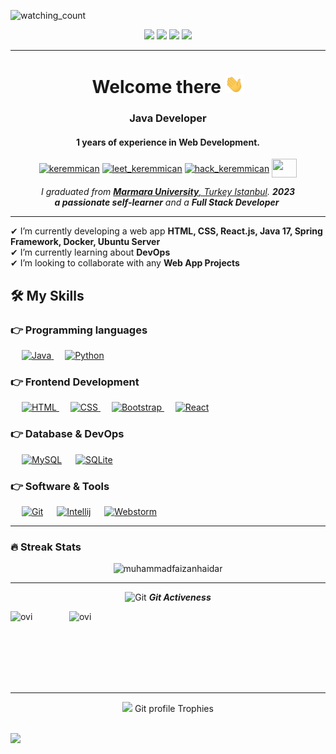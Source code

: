 <p align="left"> 
<img src="https://komarev.com/ghpvc/?username=keremmican&color=brightgreen" alt="watching_count" />
 </p>
 <p align="center">
<img src="https://img.shields.io/badge/Age-22-blue" />
  <img src="https://img.shields.io/badge/Focus-Web-brightgreen" />
  <img src="https://img.shields.io/badge/Lives-Turkey-success" />
  <img src="https://img.shields.io/badge/Languages-English%20%26%20Turkish-brightgreen" />
</p>
<hr>
  <h1 align="center">Welcome there <img src="https://raw.githubusercontent.com/ABSphreak/ABSphreak/master/gifs/Hi.gif" width="30px"> </h1>
<h3 align="center"> Java Developer </h3>
<h4 align="center">1 years of experience in Web Development.</h4>
<p align="center">
<a href="https://www.linkedin.com/in/keremmican" target="blank"><img align="center" src="https://www.vectorlogo.zone/logos/linkedin/linkedin-icon.svg" alt="keremmican" height="30" width="40" /></a>
<a href="https://leetcode.com/keremmican" target="blank"><img align="center" src="https://cdn.iconscout.com/icon/free/png-512/leetcode-3521542-2944960.png?f=avif&w=256" alt="leet_keremmican" height="30" width="40" /></a>
<a href="https://www.hackerrank.com/keremmican" target="blank"><img align="center" src="https://cdn.worldvectorlogo.com/logos/hackerrank.svg" alt="hack_keremmican" height="30" width="40" /></a>  
 <a href = "mailto: keremmican@gmail.com"><img align="center" src="https://seeklogo.com/images/G/gmail-new-2020-logo-32DBE11BB4-seeklogo.com.png" height="30" width="40" /></a>
</p>

<p align="center">
  <em>
    I graduated from <a href="https://www.marmara.edu.tr/en"> <b>Marmara University</b>, Turkey Istanbul</a>. <b>2023</b> <br>
    <b>a passionate self-learner</b> and a <b>Full Stack Developer</b>&nbsp;
  </em>
</p>

<hr>

✔ I’m currently developing a web app **HTML, CSS, React.js, Java 17, Spring Framework, Docker, Ubuntu Server**<br>
✔ I’m currently learning about **DevOps**<br>
✔ I’m looking to collaborate with any **Web App Projects**
<br>

## 🛠️ My Skills

### 👉 Programming languages

<p align="left"> 
  &emsp;
  <a href="https://dev.java" target="_blank"> 
     <img alt="Java" src="https://www.vectorlogo.zone/logos/java/java-horizontal.svg">
   </a>
  &emsp;
  <a href="https://www.python.org">
    <img alt="Python" src="https://www.vectorlogo.zone/logos/python/python-horizontal.svg"/>
  </a>
</p>

### 👉 Frontend Development
<p align="left"> 
  &emsp; 
  <a href="https://www.w3.org/html/" target="_blank"> 
   <img alt="HTML" src="https://img.shields.io/badge/HTML5%20-%23E34F26.svg?logo=html5&logoColor=white">
  </a>   
  &emsp;
  <a href="https://www.w3schools.com/css/" target="_blank">
    <img alt="CSS" src="https://img.shields.io/badge/CSS%20-%231572B6.svg?logo=css3&logoColor=white">
  </a> 
   &emsp;
  <a href="https://getbootstrap.com" target="_blank"> 
    <img alt="Bootstrap" src="https://img.shields.io/badge/Bootstrap-%23563D7C.svg?style=flat&logo=bootstrap&logoColor=white"/>
  </a>
  &emsp;
  <a href="https://reactjs.org/" target="_blank">
    <img alt="React" src="https://www.vectorlogo.zone/logos/reactjs/reactjs-icon.svg"/>
  </a>
</p>

### 👉 Database & DevOps
<p align="left">
  &emsp;
    <a href="https://www.mysql.com/"><img alt="MySQL" src="https://img.shields.io/badge/MySQL-%2300f.svg?style=flat&llogo=mysql&logoColor=white"></a>
  &emsp;
    <a href="https://www.sqlite.org/"><img alt="SQLite" src ="https://img.shields.io/badge/sqlite-%2307405e.svg?style=flat&logo=sqlite&logoColor=white"/></a>
  &emsp;
 </p>

 ### 👉 Software & Tools
 
<p>
  &emsp;
    <a href="#"><img alt="Git" src="https://img.shields.io/badge/Git%20-%23F05033.svg?logo=git&logoColor=white"></a>
  &emsp;
    <a href="#"><img alt="Intellij" src="https://seeklogo.com/images/I/intellij-idea-logo-F0395EF783-seeklogo.com.png" height="40" width="40"></a>
  &emsp;
   <a href="#"><img alt="Webstorm" src="https://seeklogo.com/images/W/webstrom-logo-5E167E5C57-seeklogo.com.png" height="40" width="40"></a>
  &emsp;
</p>
  <hr>

### 🔥 Streak Stats
<p align="center"><img src="https://github-readme-streak-stats.herokuapp.com/?user=keremmican&theme=algolia" alt="muhammadfaizanhaidar"  /></p>

<hr>
<p align="center">
 <img src="https://media.giphy.com/media/W5eoZHPpUx9sapR0eu/giphy.gif" width="30px" alt="Git"/>&nbsp;<i><b>Git Activeness</b></i></p>
 
<p><img align="left" src="https://github-readme-stats.vercel.app/api/top-langs?username=keremmican&show_icons=true&locale=en&layout=compact&theme=chartreuse-dark" alt="ovi" /></p>
<p>&nbsp;<img align="right" src="https://github-readme-stats.vercel.app/api?username=keremmican&show_icons=true&locale=en&theme=chartreuse-dark" alt="ovi" width="410" /></p>
<br><br><br><br><br>

<hr>

<p align="center"><img src="https://media.giphy.com/media/QaMcXSekUWx7aogAUr/giphy.gif" width="30" />&nbsp;Git profile Trophies</p><br>
<img src="https://github-profile-trophy.vercel.app/?username=keremmican&theme=juicyfresh&no-bg=true" />
